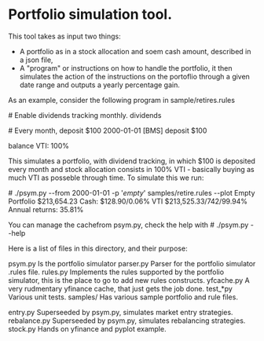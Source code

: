 # Portfolio simulation tool.

This tool takes as input two things:
- A portfolio as in a stock allocation and soem cash amount, described in a json file,
- A "program" or instructions on how to handle the portfolio,
it then simulates the action of the instructions on the portoflio through a given date
range and outputs a yearly percentage gain.

As an example, consider the following program in sample/retires.rules

\# Enable dividends tracking monthly.
dividends

\# Every month, deposit $100
2000-01-01 [BMS] deposit $100

balance VTI: 100%

This simulates a portfolio, with dividend tracking, in which $100 is deposited every 
month and stock allocation consists in 100% VTI - basically buying as much VTI as posseble 
through time. To simulate this we run:

\# ./psym.py --from 2000-01-01 -p '*empty*' samples/retire.rules --plot
Empty Portfolio $213,654.23
        Cash: $128.90/0.06%
        VTI     $213,525.33/742/99.94%
Annual returns: 35.81%

You can manage the cachefrom psym.py, check the help with 
\# ./psym.py --help

Here is a list of files in this directory, and their purpose:

psym.py
    Is the portfolio simulator
parser.py
    Parser for the portfolio simulator .rules file.
rules.py
    Implements the rules supported by the portfolio simulator, 
    this is the place to go to add new rules constructs.
yfcache.py
    A very rudmentary yfinance cache, that just gets the job done.
test_*py
    Various unit tests.
samples/
    Has various sample portfolio and rule files.

    
entry.py
    Superseeded by psym.py, simulates market entry strategies.
rebalance.py
    Superseeded by psym.py, simulates rebalancing strategies.
stock.py
    Hands on yfinance and pyplot example.
